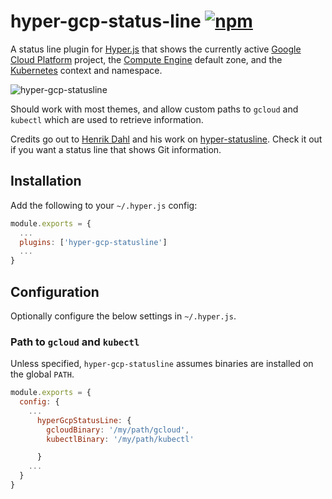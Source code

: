 # hyper-gcp-status-line [![npm](https://img.shields.io/npm/dt/hyper-gcp-status-line.svg?maxAge=86400?style=flat-square)](https://www.npmjs.com/package/hyper-gcp-status-line)

A status line plugin for [Hyper.js](https://hyper.is/) that shows the currently active [Google Cloud Platform](https://cloud.google.com/) project, the [Compute Engine](https://cloud.google.com/compute/) default zone, and the [Kubernetes](https://kubernetes.io) context and namespace.

![hyper-gcp-statusline](https://user-images.githubusercontent.com/3009167/48677128-9b598580-eb70-11e8-942e-f0c18df5aa16.png "hyper-gcp-statusline")

Should work with most themes, and allow custom paths to `gcloud` and `kubectl` which are used to retrieve information.

Credits go out to [Henrik Dahl](https://github.com/henrikdahl) and his work on [hyper-statusline](https://github.com/henrikdahl/hyper-statusline). Check it out if you want a status line that shows Git information.

## Installation

Add the following to your `~/.hyper.js` config:

```javascript
module.exports = {
  ...
  plugins: ['hyper-gcp-statusline']
  ...
}
```

## Configuration

Optionally configure the below settings in `~/.hyper.js`.

### Path to `gcloud` and `kubectl`
Unless specified, `hyper-gcp-statusline` assumes binaries are installed on the global `PATH`.

```javascript
module.exports = {
  config: {
    ...
      hyperGcpStatusLine: {
        gcloudBinary: '/my/path/gcloud',
        kubectlBinary: '/my/path/kubectl'

      }
    ...
  }
}
```